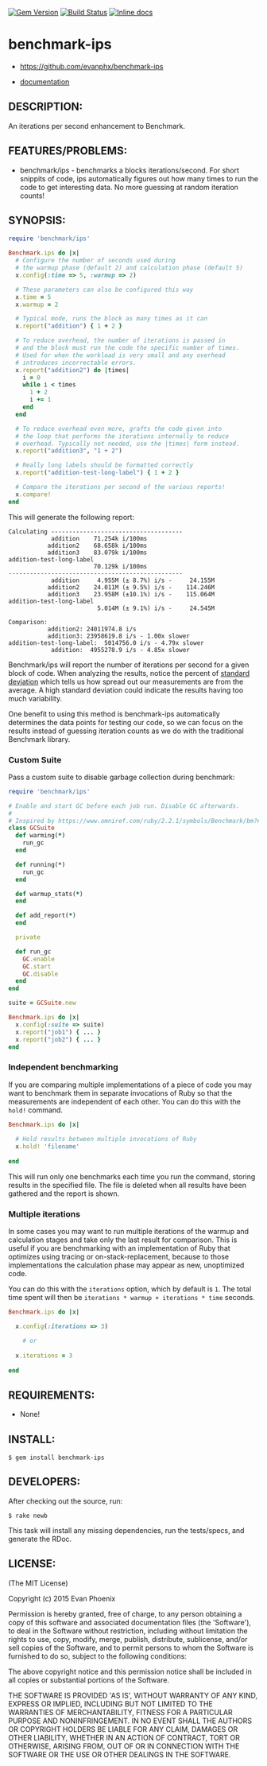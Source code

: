 [![Gem Version](https://badge.fury.io/rb/benchmark-ips.svg)](http://badge.fury.io/rb/benchmark-ips)
[![Build Status](https://secure.travis-ci.org/evanphx/benchmark-ips.svg)](http://travis-ci.org/evanphx/benchmark-ips)
[![Inline docs](http://inch-ci.org/github/evanphx/benchmark-ips.svg)](http://inch-ci.org/github/evanphx/benchmark-ips)

# benchmark-ips

* https://github.com/evanphx/benchmark-ips

* [documentation](http://rubydoc.info/gems/benchmark-ips)

## DESCRIPTION:

An iterations per second enhancement to Benchmark.

## FEATURES/PROBLEMS:

 * benchmark/ips - benchmarks a blocks iterations/second. For short snippits
   of code, ips automatically figures out how many times to run the code
   to get interesting data. No more guessing at random iteration counts!

## SYNOPSIS:

```ruby
require 'benchmark/ips'

Benchmark.ips do |x|
  # Configure the number of seconds used during
  # the warmup phase (default 2) and calculation phase (default 5)
  x.config(:time => 5, :warmup => 2)

  # These parameters can also be configured this way
  x.time = 5
  x.warmup = 2

  # Typical mode, runs the block as many times as it can
  x.report("addition") { 1 + 2 }

  # To reduce overhead, the number of iterations is passed in
  # and the block must run the code the specific number of times.
  # Used for when the workload is very small and any overhead
  # introduces incorrectable errors.
  x.report("addition2") do |times|
    i = 0
    while i < times
      1 + 2
      i += 1
    end
  end

  # To reduce overhead even more, grafts the code given into
  # the loop that performs the iterations internally to reduce
  # overhead. Typically not needed, use the |times| form instead.
  x.report("addition3", "1 + 2")

  # Really long labels should be formatted correctly
  x.report("addition-test-long-label") { 1 + 2 }

  # Compare the iterations per second of the various reports!
  x.compare!
end
```

This will generate the following report:

```
Calculating -------------------------------------
            addition    71.254k i/100ms
           addition2    68.658k i/100ms
           addition3    83.079k i/100ms
addition-test-long-label
                        70.129k i/100ms
-------------------------------------------------
            addition     4.955M (± 8.7%) i/s -     24.155M
           addition2    24.011M (± 9.5%) i/s -    114.246M
           addition3    23.958M (±10.1%) i/s -    115.064M
addition-test-long-label
                         5.014M (± 9.1%) i/s -     24.545M

Comparison:
           addition2: 24011974.8 i/s
           addition3: 23958619.8 i/s - 1.00x slower
addition-test-long-label:  5014756.0 i/s - 4.79x slower
            addition:  4955278.9 i/s - 4.85x slower
```

Benchmark/ips will report the number of iterations per second for a given block
of code. When analyzing the results, notice the percent of [standard
deviation](http://en.wikipedia.org/wiki/Standard\_deviation) which tells us how
spread out our measurements are from the average. A high standard deviation
could indicate the results having too much variability.

One benefit to using this method is benchmark-ips automatically determines the
data points for testing our code, so we can focus on the results instead of
guessing iteration counts as we do with the traditional Benchmark library.

### Custom Suite

Pass a custom suite to disable garbage collection during benchmark:

```ruby
require 'benchmark/ips'

# Enable and start GC before each job run. Disable GC afterwards.
#
# Inspired by https://www.omniref.com/ruby/2.2.1/symbols/Benchmark/bm?#annotation=4095926&line=182
class GCSuite
  def warming(*)
    run_gc
  end

  def running(*)
    run_gc
  end

  def warmup_stats(*)
  end

  def add_report(*)
  end

  private

  def run_gc
    GC.enable
    GC.start
    GC.disable
  end
end

suite = GCSuite.new

Benchmark.ips do |x|
  x.config(:suite => suite)
  x.report("job1") { ... }
  x.report("job2") { ... }
end
```

### Independent benchmarking

If you are comparing multiple implementations of a piece of code you may want
to benchmark them in separate invocations of Ruby so that the measurements
are independent of each other. You can do this with the `hold!` command.

```ruby
Benchmark.ips do |x|
  
  # Hold results between multiple invocations of Ruby
  x.hold! 'filename'
  
end
```

This will run only one benchmarks each time you run the command, storing
results in the specified file. The file is deleted when all results have been
gathered and the report is shown.

### Multiple iterations

In some cases you may want to run multiple iterations of the warmup and
calculation stages and take only the last result for comparison. This is useful
if you are benchmarking with an implementation of Ruby that optimizes using
tracing or on-stack-replacement, because to those implementations the
calculation phase may appear as new, unoptimized code.

You can do this with the `iterations` option, which by default is `1`. The
total time spent will then be `iterations * warmup + iterations * time` seconds.

```ruby
Benchmark.ips do |x|

  x.config(:iterations => 3)

    # or
  
  x.iterations = 3
  
end
```

## REQUIREMENTS:

* None!

## INSTALL:

    $ gem install benchmark-ips

## DEVELOPERS:

After checking out the source, run:

    $ rake newb

This task will install any missing dependencies, run the tests/specs,
and generate the RDoc.

## LICENSE:

(The MIT License)

Copyright (c) 2015 Evan Phoenix

Permission is hereby granted, free of charge, to any person obtaining
a copy of this software and associated documentation files (the
'Software'), to deal in the Software without restriction, including
without limitation the rights to use, copy, modify, merge, publish,
distribute, sublicense, and/or sell copies of the Software, and to
permit persons to whom the Software is furnished to do so, subject to
the following conditions:

The above copyright notice and this permission notice shall be
included in all copies or substantial portions of the Software.

THE SOFTWARE IS PROVIDED 'AS IS', WITHOUT WARRANTY OF ANY KIND,
EXPRESS OR IMPLIED, INCLUDING BUT NOT LIMITED TO THE WARRANTIES OF
MERCHANTABILITY, FITNESS FOR A PARTICULAR PURPOSE AND NONINFRINGEMENT.
IN NO EVENT SHALL THE AUTHORS OR COPYRIGHT HOLDERS BE LIABLE FOR ANY
CLAIM, DAMAGES OR OTHER LIABILITY, WHETHER IN AN ACTION OF CONTRACT,
TORT OR OTHERWISE, ARISING FROM, OUT OF OR IN CONNECTION WITH THE
SOFTWARE OR THE USE OR OTHER DEALINGS IN THE SOFTWARE.
